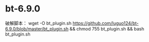 # bt-6.9.0
破解脚本：
wget -O bt_plugin.sh  https://github.com/luguo124/bt-6.9.0/blob/master/bt_plugin.sh && chmod 755 bt_plugin.sh && bash bt_plugin.sh
